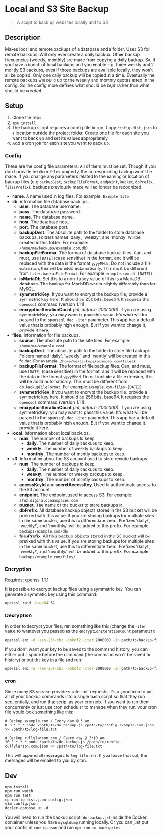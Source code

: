 # Local and S3 Site Backup

> A script to back up websites locally and to S3.

## Description

Makes local and remote backups of a database and a folder. Uses S3 for remote backups. Will only ever create a daily backup. Other backup frequencies (weekly, monthly) are made from copying a daily backup. So, if you have a bunch of local backups and you enable e.g. three weekly and 2 montly S3 backups, even if those backups are available locally, they won't all be copied. Only one daily backup will be copied at a time. Eventually the remote backups will build up to the weekly and monthly quotas listed in the config. So the config more defines what should be *kept* rather than what should be *created*.

## Setup

1. Clone the repo.
2. `npm install`
3. The backup script requires a config file to run. Copy `config-dist.json` to a location outside the project folder. Create one file for each site you want to back up and set its values appropriately.
4. Add a cron job for each site you want to back up.

### Config

These are the config file parameters. All of them must be set. Though if you don't provide he `db` or `files` property, the corresponding backup won't be made. If you change any parameters related to the naming or location of backup files (e.g `backupDest`, `backupFileFormat`, `endpoint`, `bucket`, `dbPrefix`, `filesPrefix`), backups previously made will no longer be recognized.

- **name**. A name used in log files. For example: `Example Site`
- **db**. information file database backups.
    - **user**. The database username.
    - **pass**. The database password.
    - **name**. The database name.
    - **host**. The database host.
    - **port**. The database port.
    - **backupDest**. The absolute path to the folder to store database backups. Folders named 'daily', 'weekly', and 'montly' will be created in this folder. For example: `/home/me/backups/example.com/db`)
    - **backupFileFormat**. The format of database backup files. Can, and must, use `[DATE]` (case sensitive) in the format, and it will be replaced with the data in the format `yyyyMMdd`. Do not include a file extension, this will be addd automatically. This must be different from `files.backupFileFormat`. For example:`example.com-db-[DATE]`)
    - **isMariaDb**. Set this to a non-falsey value of this is a MariaDB database. The backup for MariaDB works slightly differently than for MySQL.
    - **symmetricKey**. If you want to encrypt the backup file, provide a symmetric key here. It should be 256 bits, base64. It requires the `openssql` command (version 1.1.1).
    - **encryptionIterationCount** *(int, default: 2000000)*. If you are using symmetricKey, you may want to pass this value. It's what will be passed to the `openssql dec -iter` parameter. This app has a default value that is probably high enough. But if you want to change it, provide it here.
- **files**. Information for file backups.
    - **source**. The absolute path to the site files. For example: `/home/me/example.com`)
    - **backupDest**. The absolute path to the folder to store file backups. Folders named 'daily', 'weekly', and 'montly' will be created in this folder. For example: `/home/me/backups/example.com/files`)
    - **backupFileFormat**. The format of file backup files. Can, and must, use `[DATE]` (case sensitive) in the format, and it will be replaced with the data in the format `yyyyMMdd`. Do not include a file extension, this will be addd automatically. This must be different from `db.backupFileFormat`. For example:`example.com-files-[DATE]`)
    - **symmetricKey**. If you want to encrypt the backup file, provide a symmetric key here. It should be 256 bits, base64. It requires the `openssql` command (version 1.1.1).
    - **encryptionIterationCount** *(int, default: 2000000)*. If you are using symmetricKey, you may want to pass this value. It's what will be passed to the `openssql dec -iter` parameter. This app has a default value that is probably high enough. But if you want to change it, provide it here.
- **local**. Information about local backups.
    - **num**. The number of backups to keep.
        - **daily**. The number of daily backups to keep.
        - **weekly**. The number of weekly backups to keep.
        - **monthly**. The number of montly backups to keep.
- **s3**. Information about the S3 account used to store remote backups.
    - **num**. The number of backups to keep.
        - **daily**. The number of daily backups to keep.
        - **weekly**. The number of weekly backups to keep.
        - **monthly**. The number of montly backups to keep.
    - **accessKeyId** and **secretAccessKey**. Used to authenticate access to the S3 account.
    - **endpoint**. The endpoint used to access S3. For example: `sfo2.digitaloceanspaces.com`
    - **bucket**. The name of the bucket to store backups in.
    - **dbPrefix**. All database backup objects stored in the S3 bucket will be prefixed with this value. If you are storing backups for multiple sites in the same bucket, use this to differentiate them. Prefixes 'daily/', 'weekly/', and 'monthly/' will be added to this prefix. For example: `backups/example.com/db/`
    - **filesPrefix**. All files backup objects stored in the S3 bucket will be prefixed with this value. If you are storing backups for multiple sites in the same bucket, use this to differentiate them. Prefixes 'daily/', 'weekly/', and 'monthly/' will be added to this prefix. For example: `backups/example.com/files/`

### Encryption

Requires: openssl 1.1.1

It is possible to encrypt backup files using a symmetric key. You can generate a symmetic key using this command:

```bash
openssl rand -base64 32
```

### Decryption

In order to decrypt your files, run something like this (change the `-iter` value to whatever you passed as the `encryptionIterationCount` parameter):

```bash
openssl enc -d -aes-256-cbc -pbkdf2 -iter 2000000 -in path/to/backup-file.tar.gz.enc -out path/to/backup-file.tar.gz -pass pass:<the-symmetric-key-you-provided-to-encrypt>
```

If you don't want your key to be saved to the command history, you can either put a space before the command (the command won't be saved to history) or put the key in a file and run:

```bash
openssl enc -d -aes-256-cbc -pbkdf2 -iter 2000000 -in path/to/backup-file.tar.gz.enc -out path/to/backup-file.tar.gz -pass file:path/to/key-file.txt
```

### cron

Since many S3 service providers rate limit requests, it's a good idea to put all of your backup commands into a single bash script so that they run sequentially, and run that script as your cron job. If you want to run them concurrently or just use cron scheduler to manage when they run, your cron file would look something like this:

```
# Backup example.com / Every day @ 3 am
0 3 * * * node /path/to/do-backup.js /path/to/config-example.com.json >> /path/to/log-file.txt

# Backup cullylarson.com / Every day @ 3:10 am
10 3 * * * node /path/to/do-backup.js /path/to/config-cullylarson.com.json >> /path/to/log-file.txt
```

This will append all messages to `log-file.txt`. If you leave that out, the messages will be emailed to you by cron.

## Dev

```
npm install
npm run watch
npm run test
cp config-dist.json config.json
vim config.json
docker-compose up -d
```

You will need to run the backup script (`do-backup.js`) inside the Docker container unless you have `mysqldump` running locally. Or you can just put your config in `config.json` and run `npm run do-backup:test`
